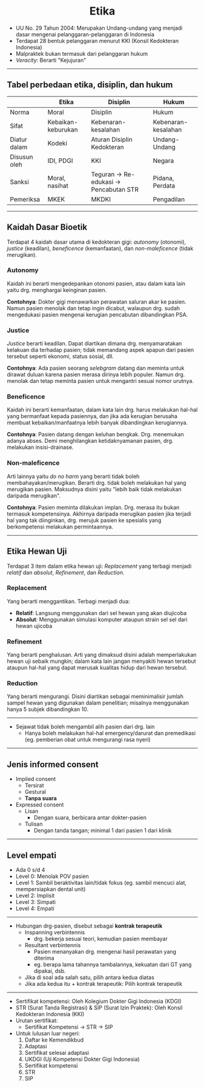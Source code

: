 # <center>Etika</center>

- UU No. 29 Tahun 2004: Merupakan Undang-undang yang menjadi dasar mengenai pelanggaran-pelanggaran di Indonesia
- Terdapat 28 bentuk pelanggaran menurut KKI (Konsil Kedokteran Indonesia)
- Malpraktek bukan termasuk dari pelanggaran hukum
- *Veracity*: Berarti "Kejujuran"

---

## Tabel perbedaan etika, disiplin, dan hukum

|              | Etika              | Disiplin                              | Hukum               |
|--------------|--------------------|---------------------------------------|---------------------|
| Norma        | Moral              | Disiplin                              | Hukum               |
| Sifat        | Kebaikan-keburukan | Kebenaran-kesalahan                   | Kebenaran-kesalahan |
| Diatur dalam | Kodeki             | Aturan Disiplin Kedokteran            | Undang-Undang       |
| Disusun oleh | IDI, PDGI          | KKI                                   | Negara              |
| Sanksi       | Moral, nasihat     | Teguran &rarr; Re-edukasi &rarr; Pencabutan STR | Pidana, Perdata     |
| Pemeriksa    | MKEK               | MKDKI                                 | Pengadilan          |

---

## Kaidah Dasar Bioetik

Terdapat 4 kaidah dasar utama di kedokteran gigi: *autonomy* (otonomi), *justice* (keadilan), *beneficence* (kemanfaatan), dan *non-maleficence* (tidak merugikan).

### Autonomy

Kaidah ini berarti mengedepankan otonomi pasien, atau dalam kata lain yaitu drg. menghargai keinginan pasien.

**Contohnya**: Dokter gigi menawarkan perawatan saluran akar ke pasien. Namun pasien menolak dan tetap ingin dicabut, walaupun drg. sudah mengedukasi pasien mengenai kerugian pencabutan dibandingkan PSA.

### Justice

*Justice* berarti keadilan. Dapat diartikan dimana drg. menyamaratakan kelakuan dia terhadap pasien; tidak memandang aspek apapun dari pasien tersebut seperti ekonomi, status sosial, dll.

**Contohnya**: Ada pasien seorang *selebgram* datang dan meminta untuk dirawat duluan karena pasien merasa dirinya lebih populer. Namun drg. menolak dan tetap meminta pasien untuk mengantri sesuai nomor urutnya.

### Beneficence

Kaidah ini berarti kemanfaatan, dalam kata lain drg. harus melakukan hal-hal yang bermanfaat kepada pasiennya, dan jika ada kerugian berusaha membuat kebaikan/manfaatnya lebih banyak dibandingkan kerugiannya.

**Contohnya**: Pasien datang dengan keluhan bengkak. Drg. menemukan adanya abses. Demi menghilangkan ketidaknyamanan pasien, drg. melakukan insisi-drainase.

### Non-maleficence

Arti lainnya yaitu *do no harm* yang berarti tidak boleh membahayakan/merugikan. Berarti drg. tidak boleh melakukan hal yang merugikan pasien. Maksudnya disini yaitu "lebih baik tidak melakukan daripada merugikan".

**Contohnya**: Pasien meminta dilakukan implan. Drg. merasa itu bukan termasuk kompetensinya. Akhirnya daripada merugikan pasien jika terjadi hal yang tak diinginkan, drg. merujuk pasien ke spesialis yang berkompetensi melakukan permintaannya.

---

## Etika Hewan Uji

Terdapat 3 item dalam etika hewan uji: *Replacement* yang terbagi menjadi *relatif* dan *absolut*, *Refinement*, dan *Reduction*.

### Replacement

Yang berarti menggantikan. Terbagi menjadi dua:

- **Relatif**: Langsung menggunakan dari sel hewan yang akan diujicoba
- **Absolut**: Menggunakan simulasi komputer ataupun strain sel sel dari hewan ujicoba

### Refinement

Yang berarti penghalusan. Arti yang dimaksud disini adalah memperlakukan hewan uji sebaik mungkin; dalam kata lain jangan menyakiti hewan tersebut ataupun hal-hal yang dapat merusak kualitas hidup dari hewan tersebut.

### Reduction

Yang berarti mengurangi. Disini diartikan sebagai meminimalisir jumlah sampel hewan yang digunakan dalam penelitian; misalnya menggunakan hanya 5 subjek dibandingkan 10.

---

- Sejawat tidak boleh mengambil alih pasien dari drg. lain
	- Hanya boleh melakukan hal-hal emergency/darurat dan premedikasi (eg. pemberian obat untuk mengurangi rasa nyeri)

---

## Jenis informed consent

- Implied consent
	- Tersirat
	- Gestural
	- **Tanpa suara**
- Expressed consent
	- Lisan
		- Dengan suara, berbicara antar dokter-pasien
	- Tulisan
		- Dengan tanda tangan; minimal 1 dari pasien 1 dari klinik

---

## Level empati

- Ada 0 s/d 4
- Level 0: Menolak POV pasien
- Level 1: Sambil beraktivitas lain/tidak fokus (eg. sambil mencuci alat, mempersiapkan dental unit)
- Level 2: Implisit
- Level 3: Simpati
- Level 4: Empati

---

- Hubungan drg-pasien, disebut sebagai **kontrak terapeutik**
	- Inspanning verbintennis
		- drg. bekerja sesuai teori, kemudian pasien membayar
	- Resultant verbintennis
		- Pasien menanyakan drg. mengenai hasil perawatan yang diterima
		- eg. berapa lama tahannya tambalannya, kekuatan dari GT yang dipakai, dsb.
	- Jika di soal ada salah satu, pilih antara kedua diatas
	- Jika ada kedua itu + kontrak terapeutik: Pilih kontrak terapeutik

---

- Sertifikat kompetensi: Oleh Kolegium Dokter Gigi Indonesia (KDGI)
- STR (Surat Tanda Registrasi) & SIP (Surat Izin Praktek): Oleh Konsil Kedokteran Indonesia (KKI)
- Urutan sertifikat:
	- Sertifikat Kompetensi &rarr; STR &rarr; SIP
- Untuk lulusan luar negeri:
	1.	Daftar ke Kemendikbud
	2.	Adaptasi
	3.	Sertifikat selesai adaptasi
	4.	UKDGI (Uji Kompetensi Dokter Gigi Indonesia)
	5.	Sertifikat kompetensi
	6.	STR
	7.	SIP
